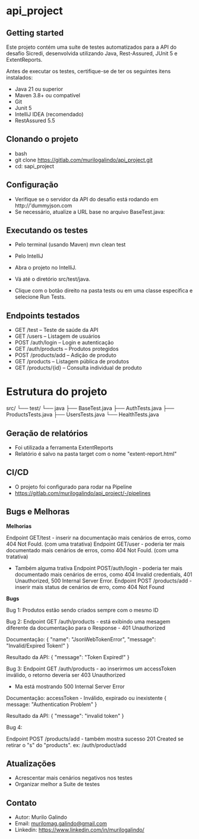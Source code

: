 # api_project



## Getting started

Este projeto contém uma suíte de testes automatizados para a API do desafio Sicredi, desenvolvida utilizando Java, Rest-Assured, JUnit 5 e ExtentReports.

Antes de executar os testes, certifique-se de ter os seguintes itens instalados:

- Java 21 ou superior
- Maven 3.8+ ou compatível
- Git
- Junit 5
- IntelliJ IDEA (recomendado)
- RestAssured 5.5

## Clonando o projeto

- bash
- git clone https://gitlab.com/murilogalindo/api_project.git
- cd: sapi_project

## Configuração

- Verifique se o servidor da API do desafio está rodando em http://'dummyjson.com
- Se necessário, atualize a URL base no arquivo BaseTest.java:

## Executando os testes

- Pelo terminal (usando Maven)
mvn clean test

- Pelo IntelliJ
- Abra o projeto no IntelliJ.
- Vá até o diretório src/test/java.
- Clique com o botão direito na pasta tests ou em uma classe específica e selecione Run Tests.

## Endpoints testados

- GET /test – Teste de saúde da API
- GET /users – Listagem de usuários
- POST /auth/login – Login e autenticação
- GET /auth/products – Produtos protegidos
- POST /products/add – Adição de produto
- GET /products – Listagem pública de produtos
- GET /products/{id} – Consulta individual de produto

# Estrutura do projeto

src/
└── test/
    └── java
                    ├── BaseTest.java
                    ├── AuthTests.java
                    ├── ProductsTests.java
                    ├── UsersTests.java
                    └── HealthTests.java

## Geração de relatórios

- Foi utilizada a ferramenta ExtentReports
- Relatório é salvo na pasta target com o nome "extent-report.html"

## CI/CD 

- O projeto foi configurado para rodar na Pipeline
- https://gitlab.com/murilogalindo/api_project/-/pipelines

## Bugs e Melhoras

**Melhorias**

Endpoint GET/test - inserir na documentação mais cenários de erros, como 404 Not Fould. (com uma tratativa)
Endpoint GET/user - poderia ter mais documentado mais cenários de erros, como 404 Not Fould. (com uma tratativa)
- Também alguma trativa
Endpoint POST/auth/login - poderia ter mais documentado mais cenários de erros, como 404 Invalid credentials, 401 Unauthorized, 500 Internal Server Error.
Endpoint POST /products/add - inserir mais status de cenários de erro, como 404 Not Found

**Bugs**

Bug 1:
Produtos estão sendo criados sempre com o mesmo ID

Bug 2:
Endpoint GET /auth/products - está exibindo uma mesagem diferente da documentação para o Response - 401 Unauthorized

Documentação:
{
    "name": "JsonWebTokenError",
    "message": "Invalid/Expired Token!"
}

Resultado da API:
{
    "message": "Token Expired!"
}

Bug 3:
Endpoint GET /auth/products - ao inserirmos um accessToken inválido, o retorno deveria ser 403 Unauthorized
- Ma está mostrando 500 Internal Server Error

Documentação:
accessToken - Inválido, expirado ou inexistente
{		
	message: "Authentication Problem"
}

Resultado da API:
{
    "message": "invalid token"
}

Bug 4:

Endpoint POST /products/add - também mostra sucesso 201 Created se retirar o "s" do "products". ex: /auth/product/add

## Atualizações

- Acrescentar mais cenários negativos nos testes
- Organizar melhor a Suite de testes

## Contato

- Autor: Murilo Galindo
- Email: murilomag.galindo@gmail.com
- Linkedin: https://www.linkedin.com/in/murilogalindo/